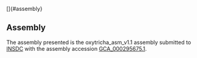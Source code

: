 []{#assembly}

Assembly
--------

The assembly presented is the oxytricha\_asm\_v1.1 assembly submitted to
[INSDC](http://www.insdc.org) with the assembly accession
[GCA\_000295675.1](http://www.ebi.ac.uk/ena/data/view/GCA_000295675.1).
